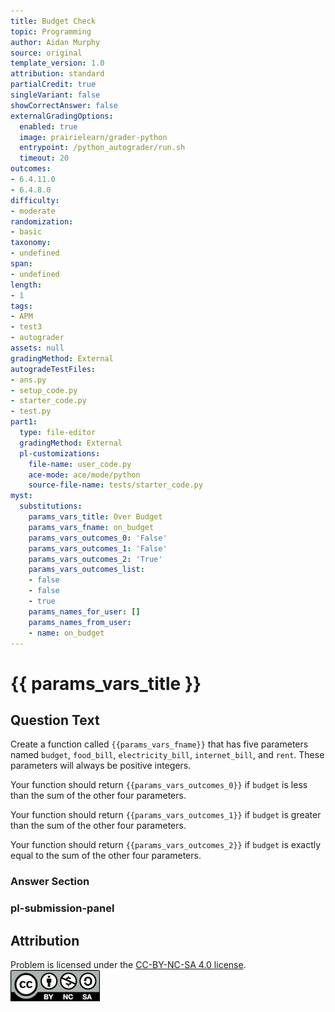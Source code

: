 ```yaml
---
title: Budget Check
topic: Programming
author: Aidan Murphy
source: original
template_version: 1.0
attribution: standard
partialCredit: true
singleVariant: false
showCorrectAnswer: false
externalGradingOptions:
  enabled: true
  image: prairielearn/grader-python
  entrypoint: /python_autograder/run.sh
  timeout: 20
outcomes:
- 6.4.11.0
- 6.4.8.0
difficulty:
- moderate
randomization:
- basic
taxonomy:
- undefined
span:
- undefined
length:
- 1
tags:
- APM
- test3
- autograder
assets: null
gradingMethod: External
autogradeTestFiles:
- ans.py
- setup_code.py
- starter_code.py
- test.py
part1:
  type: file-editor
  gradingMethod: External
  pl-customizations:
    file-name: user_code.py
    ace-mode: ace/mode/python
    source-file-name: tests/starter_code.py
myst:
  substitutions:
    params_vars_title: Over Budget
    params_vars_fname: on_budget
    params_vars_outcomes_0: 'False'
    params_vars_outcomes_1: 'False'
    params_vars_outcomes_2: 'True'
    params_vars_outcomes_list:
    - false
    - false
    - true
    params_names_for_user: []
    params_names_from_user:
    - name: on_budget
---
```

# {{ params_vars_title }}

## Question Text

Create a function called `{{params_vars_fname}}` that has five parameters named `budget`, `food_bill`, `electricity_bill`, `internet_bill`, and `rent`. These parameters will always be positive integers.

Your function should return `{{params_vars_outcomes_0}}` if `budget` is less than the sum of the other four parameters.

Your function should return `{{params_vars_outcomes_1}}` if `budget` is greater than the sum of the other four parameters.

Your function should return `{{params_vars_outcomes_2}}` if `budget` is exactly equal to the sum of the other four parameters.

### Answer Section

### pl-submission-panel

<pl-external-grader-results></pl-external-grader-results>
<pl-file-preview></pl-file-preview>

## Attribution

Problem is licensed under the [CC-BY-NC-SA 4.0 license](https://creativecommons.org/licenses/by-nc-sa/4.0/).<br> ![The Creative Commons 4.0 license requiring attribution-BY, non-commercial-NC, and share-alike-SA license.](https://raw.githubusercontent.com/firasm/bits/master/by-nc-sa.png)
